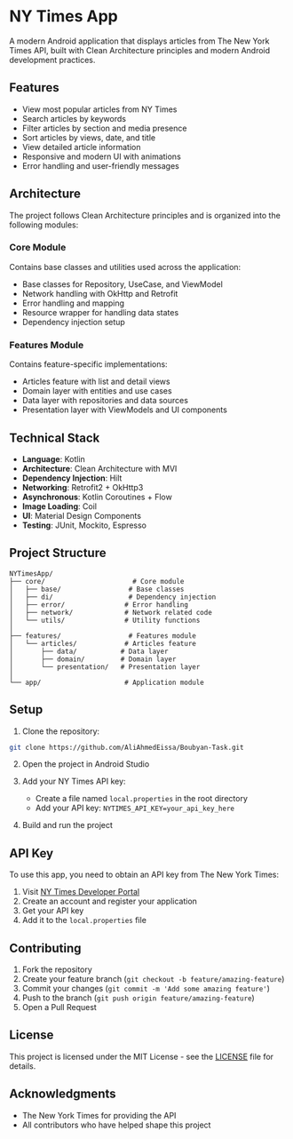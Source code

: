 # NY Times App

A modern Android application that displays articles from The New York Times API, built with Clean Architecture principles and modern Android development practices.

## Features

- View most popular articles from NY Times
- Search articles by keywords
- Filter articles by section and media presence
- Sort articles by views, date, and title
- View detailed article information
- Responsive and modern UI with animations
- Error handling and user-friendly messages

## Architecture

The project follows Clean Architecture principles and is organized into the following modules:

### Core Module

Contains base classes and utilities used across the application:

- Base classes for Repository, UseCase, and ViewModel
- Network handling with OkHttp and Retrofit
- Error handling and mapping
- Resource wrapper for handling data states
- Dependency injection setup

### Features Module

Contains feature-specific implementations:

- Articles feature with list and detail views
- Domain layer with entities and use cases
- Data layer with repositories and data sources
- Presentation layer with ViewModels and UI components

## Technical Stack

- **Language**: Kotlin
- **Architecture**: Clean Architecture with MVI
- **Dependency Injection**: Hilt
- **Networking**: Retrofit2 + OkHttp3
- **Asynchronous**: Kotlin Coroutines + Flow
- **Image Loading**: Coil
- **UI**: Material Design Components
- **Testing**: JUnit, Mockito, Espresso

## Project Structure

```
NYTimesApp/
├── core/                      # Core module
│   ├── base/                 # Base classes
│   ├── di/                   # Dependency injection
│   ├── error/               # Error handling
│   ├── network/             # Network related code
│   └── utils/               # Utility functions
│
├── features/                 # Features module
│   └── articles/            # Articles feature
│       ├── data/           # Data layer
│       ├── domain/         # Domain layer
│       └── presentation/   # Presentation layer
│
└── app/                     # Application module
```

## Setup

1. Clone the repository:

```bash
git clone https://github.com/AliAhmedEissa/Boubyan-Task.git
```

2. Open the project in Android Studio

3. Add your NY Times API key:

   - Create a file named `local.properties` in the root directory
   - Add your API key: `NYTIMES_API_KEY=your_api_key_here`

4. Build and run the project

## API Key

To use this app, you need to obtain an API key from The New York Times:

1. Visit [NY Times Developer Portal](https://developer.nytimes.com/)
2. Create an account and register your application
3. Get your API key
4. Add it to the `local.properties` file

## Contributing

1. Fork the repository
2. Create your feature branch (`git checkout -b feature/amazing-feature`)
3. Commit your changes (`git commit -m 'Add some amazing feature'`)
4. Push to the branch (`git push origin feature/amazing-feature`)
5. Open a Pull Request

## License

This project is licensed under the MIT License - see the [LICENSE](LICENSE) file for details.

## Acknowledgments

- The New York Times for providing the API
- All contributors who have helped shape this project
